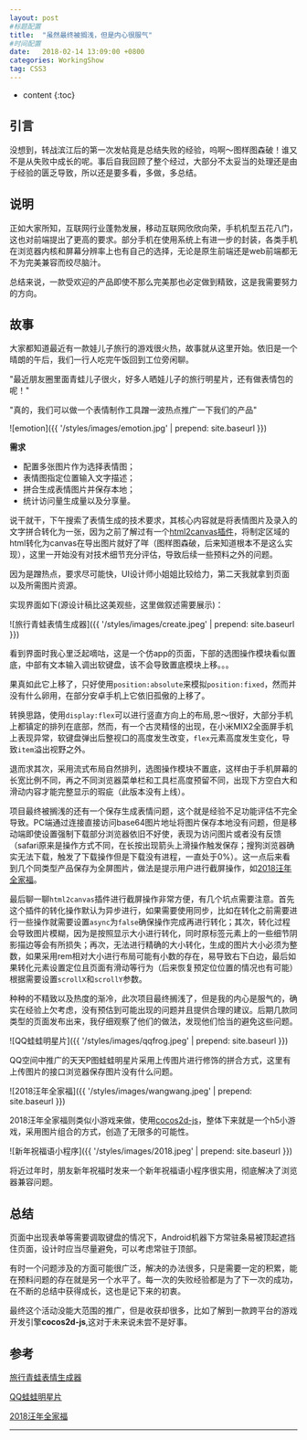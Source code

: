 ```yaml
---
layout: post
#标题配置
title:  "虽然最终被搁浅，但是内心很服气"
#时间配置
date:   2018-02-14 13:09:00 +0800
categories: WorkingShow
tag: CSS3
---
```


* content
{:toc}

引言
------------------------
没想到，转战滨江后的第一次发帖竟是总结失败的经验，呜啊～图样图森破！谁又不是从失败中成长的呢。事后自我回顾了整个经过，大部分不太妥当的处理还是由于经验的匮乏导致，所以还是要多看，多做，多总结。

说明
------------------------
正如大家所知，互联网行业蓬勃发展，移动互联网欣欣向荣，手机机型五花八门，这也对前端提出了更高的要求。部分手机在使用系统上有进一步的封装，各类手机在浏览器内核和屏幕分辨率上也有自己的选择，无论是原生前端还是web前端都无不为完美兼容而绞尽脑汁。

总结来说，一款受欢迎的产品即使不那么完美那也必定做到精致，这是我需要努力的方向。

故事
------------------------
大家都知道最近有一款娃儿子旅行的游戏很火热，故事就从这里开始。依旧是一个晴朗的午后，我们一行人吃完午饭回到工位旁闲聊。

"最近朋友圈里面青蛙儿子很火，好多人晒娃儿子的旅行明星片，还有做表情包的呢！"

"真的，我们可以做一个表情制作工具蹭一波热点推广一下我们的产品"

![emotion]({{ '/styles/images/emotion.jpg' | prepend: site.baseurl  }})

**需求**

- 配置多张图片作为选择表情图；
- 表情图指定位置输入文字描述；
- 拼合生成表情图片并保存本地；
- 统计访问量生成量以及分享量。

说干就干，下午搜索了表情生成的技术要求，其核心内容就是将表情图片及录入的文字拼合转化为一张，因为之前了解过有一个[html2canvas插件](http://html2canvas.hertzen.com/)，将制定区域的html转化为canvas在导出图片就好了咩（图样图森破，后来知道根本不是这么实现），这里一开始没有对技术细节充分评估，导致后续一些预料之外的问题。

因为是蹭热点，要求尽可能快，UI设计师小姐姐比较给力，第二天我就拿到页面以及所需图片资源。

实现界面如下(源设计稿比这美观些，这里做叙述需要展示)：

![旅行青蛙表情生成器]({{ '/styles/images/create.jpeg' | prepend: site.baseurl  }})

看到界面时我心里泛起嘀咕，这是一个仿app的页面，下部的选图操作模块看似置底，中部有文本输入调出软键盘，该不会导致置底模块上移。。。

果真如此它上移了，只好使用`position:absolute`来模拟`position:fixed`，然而并没有什么卵用，在部分安卓手机上它依旧孤傲的上移了。

转换思路，使用`display:flex`可以进行竖直方向上的布局,恩～很好，大部分手机上都镇定的排列在底部，然而，有一个古灵精怪的出现，在小米MIX2全面屏手机上表现异常，软键盘弹出后整视口的高度发生改变，`flex`元素高度发生变化，导致`item`溢出视野之外。

退而求其次，采用流式布局自然排列，选图操作模块不置底，这样由于手机屏幕的长宽比例不同，再之不同浏览器菜单栏和工具栏高度预留不同，出现下方空白大和滑动内容才能完整显示的瑕疵（此版本没有上线）。

项目最终被搁浅的还有一个保存生成表情问题，这个就是经验不足功能评估不完全导致。PC端通过连接直接访问base64图片地址将图片保存本地没有问题，但是移动端即使设置强制下载部分浏览器依旧不好使，表现为访问图片或者没有反馈（safari原来是操作方式不同，在长按出现箭头上滑操作触发保存；搜狗浏览器确实无法下载，触发了下载操作但是下载没有进程，一直处于0%）。这一点后来看到几个同类型产品保存为全屏图片，做法是提示用户进行截屏操作，如[2018汪年全家福](http://pupupula.net/spring/?ADTAG=wxin&k=gzhrk&CKTAG=mta_share.share_qrcode)。

最后聊一聊`html2canvas`插件进行截屏操作非常方便，有几个坑点需要注意。首先这个插件的转化操作默认为异步进行，如果需要使用同步，比如在转化之前需要进行一些操作就需要设置`async`为`false`确保操作完成再进行转化；其次，转化过程会导致图片模糊，因为是按照显示大小进行转化，同时原标签元素上的一些细节阴影描边等会有所损失；再次，无法进行精确的大小转化，生成的图片大小必须为整数，如果采用rem相对大小进行布局可能有小数的存在，易导致右下白边，最后如果转化元素设置定位且页面有滑动等行为（后来恢复预定位位置的情况也有可能）根据需要设置`scrollX`和`scrollY`参数。

种种的不精致以及热度的渐冷，此次项目最终搁浅了，但是我的内心是服气的，确实在经验上欠考虑，没有预估到可能出现的问题并且提供合理的建议。后期几款同类型的页面发布出来，我仔细观察了他们的做法，发现他们恰当的避免这些问题。

![QQ蛙蛙明星片]({{ '/styles/images/qqfrog.jpeg' | prepend: site.baseurl  }})

QQ空间中推广的天天P图蛙蛙明星片采用上传图片进行修饰的拼合方式，这里有上传图片的接口浏览器保存图片没有什么问题。

![2018汪年全家福]({{ '/styles/images/wangwang.jpeg' | prepend: site.baseurl  }})

2018汪年全家福则类似小游戏来做，使用[cocos2d-js](http://www.cocos.com/docs/js/)，整体下来就是一个h5小游戏，采用图片组合的方式，创造了无限多的可能性。

![新年祝福语小程序]({{ '/styles/images/2018.jpeg' | prepend: site.baseurl  }})

将近过年时，朋友新年祝福时发来一个新年祝福语小程序很实用，彻底解决了浏览器兼容问题。

总结
---------
页面中出现表单等需要调取键盘的情况下，Android机器下方常驻条易被顶起遮挡住页面，设计时应当尽量避免，可以考虑常驻于顶部。

有时一个问题涉及的方面可能很广泛，解决的办法很多，只是需要一定的积累，能在预料问题的存在就是另一个水平了。每一次的失败经验都是为了下一次的成功，在不断的总结中获得成长，这也是记下来的初衷。

最终这个活动没能大范围的推广，但是收获却很多，比如了解到一款跨平台的游戏开发引擎**cocos2d-js**,这对于未来说未尝不是好事。


参考
---------
[旅行青蛙表情生成器](http://ypw.163.com/chook/emotion/emotion.html#/emotion)

[QQ蛙蛙明星片](http://tu.qq.com/websites/frogsticker/index.html?from=groupmessage&isappinstalled=0)

[2018汪年全家福](http://pupupula.net/spring/?ADTAG=wxin&k=gzhrk&CKTAG=mta_share.share_qrcode)

---------

